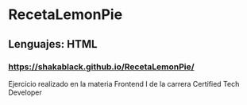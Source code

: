 # RecetaLemonPie
 ## Lenguajes: HTML
  ### https://shakablack.github.io/RecetaLemonPie/
  Ejercicio realizado en la materia Frontend I de la carrera Certified Tech Developer
